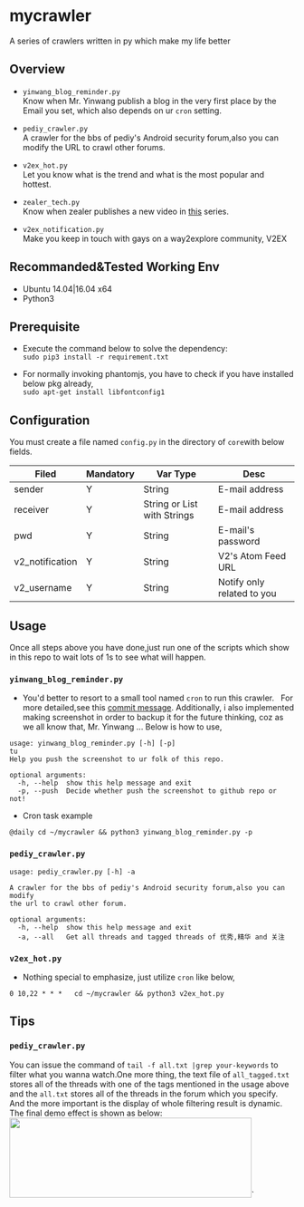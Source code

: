 # mycrawler
 A series of crawlers written in py which make my life better  

## Overview
- `yinwang_blog_reminder.py`  
Know when Mr. Yinwang publish a blog in the very first place by the Email you set, which also depends on ur `cron` setting.

- `pediy_crawler.py`  
A crawler for the bbs of pediy's Android security forum,also you can modify the URL to crawl other forums.

- `v2ex_hot.py`  
Let you know what is the trend and what is the most popular and hottest.

- `zealer_tech.py`  
Know when zealer publishes a new video in [this](http://www.zealer.com:8080/list?cp=2) series.

- `v2ex_notification.py`  
Make you keep in touch with gays on a way2explore community, V2EX

## Recommanded&Tested Working Env
- Ubuntu 14.04|16.04 x64
- Python3

## Prerequisite 
- Execute the command below to solve the dependency:  
`sudo pip3 install -r requirement.txt`  

- For normally invoking phantomjs, you have to check if you have installed below pkg already,  
`sudo apt-get install libfontconfig1`



## Configuration 
You must create a file named `config.py` in the directory of `core`with below fields.  

| Filed | Mandatory | Var Type | Desc |
| ----| ---- | ---- | ---- |
| sender | Y | String | E-mail address |
| receiver | Y | String or List with Strings | E-mail address |
| pwd | Y | String | E-mail's password |
| v2_notification | Y | String | V2's Atom Feed URL
| v2_username | Y | String | Notify only related to you

## Usage
Once all steps above you have done,just run one of the scripts which show in this repo to wait lots of 1s to see what will happen.
### `yinwang_blog_reminder.py` 
- You'd better to resort to a small tool named `cron` to run this crawler.   
For more detailed,see this [commit message](https://github.com/supersu097/mycrawler/commit/57c4bcd49da88f1c5cda615995acd88013835ece).
Additionally, i also implemented making screenshot in order to backup it for the future thinking, coz as we all know that, Mr. Yinwang ... Below is how to use,

```
usage: yinwang_blog_reminder.py [-h] [-p]
tu
Help you push the screenshot to ur folk of this repo.

optional arguments:
  -h, --help  show this help message and exit
  -p, --push  Decide whether push the screenshot to github repo or not!
```
- Cron task example
```
@daily cd ~/mycrawler && python3 yinwang_blog_reminder.py -p
```

### `pediy_crawler.py`
```
usage: pediy_crawler.py [-h] -a

A crawler for the bbs of pediy's Android security forum,also you can modify
the url to crawl other forum.

optional arguments:
  -h, --help  show this help message and exit
  -a, --all   Get all threads and tagged threads of 优秀,精华 and 关注
```
### `v2ex_hot.py`
- Nothing special to emphasize, just utilize `cron` like below,
```
0 10,22 * * *	cd ~/mycrawler && python3 v2ex_hot.py
```

## Tips
### `pediy_crawler.py`
You can issue the command of `tail -f all.txt |grep your-keywords` to filter
what you wanna watch.One more thing, the text file of `all_tagged.txt` stores all of the threads with one of the tags mentioned in the usage above and the `all.txt` stores all of the threads in the forum which you specify. And the more important is the display of whole filtering result is dynamic.  
The final demo effect is shown as below:  
<img src="screenshot/keyword_filter.png" width="428" height="141">`
